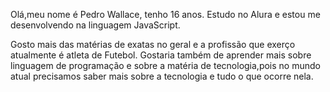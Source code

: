 Olá,meu nome é Pedro Wallace, tenho 16 anos. Estudo no Alura e
estou me desenvolvendo na linguagem JavaScript.

Gosto mais das matérias de exatas no geral e
a profissão que exerço atualmente é atleta de Futebol.
Gostaria também de aprender mais sobre linguagem de programação e sobre a matéria de tecnologia,pois no mundo atual precisamos saber mais sobre a tecnologia e tudo o que ocorre nela.
